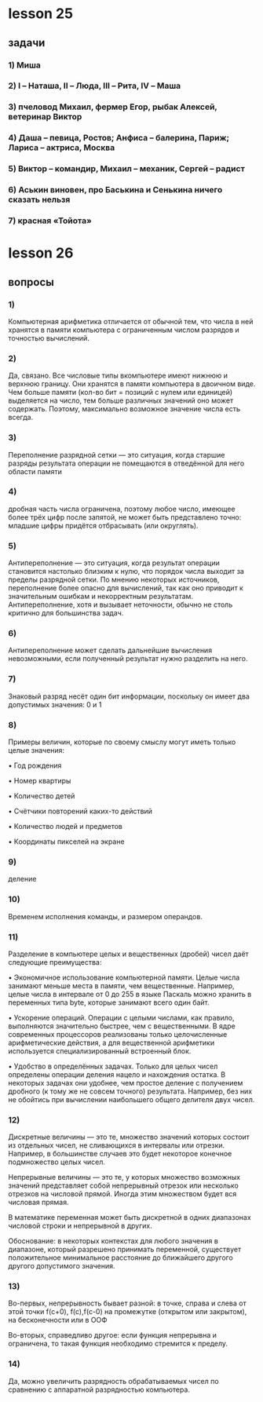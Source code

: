 # **lesson 25**
## **задачи**

### 1) Миша  

### 2) I – Наташа, II – Люда, III – Рита, IV – Маша  

### 3) пчеловод Михаил, фермер Егор, рыбак Алексей, ветеринар Виктор  

### 4) Даша – певица, Ростов; Анфиса – балерина, Париж; Лариса – актриса, Москва  

### 5) Виктор – командир, Михаил – механик, Сергей – радист  

### 6) Аськин виновен, про Баськина и Сенькина ничего сказать нельзя  

### 7) красная «Тойота»

# **lesson 26**
## **вопросы**

### 1)

Компьютерная арифметика отличается от обычной тем, что числа в ней хранятся в памяти компьютера с ограниченным числом разрядов и точностью вычислений.

### 2)

Да, связано. Все числовые типы вкомпьютере имеют нижнюю и верхнюю границу. Они хранятся в памяти компьютера в двоичном виде. Чем больше памяти (кол-во бит = позиций с нулем или единицей) выделяется на число, тем больше различных значений оно может содержать. Поэтому, максимально возможное значение числа есть всегда.

### 3)

Переполнение разрядной сетки — это ситуация, когда старшие разряды результата операции не помещаются в отведённой для него области памяти

### 4)

дробная часть числа ограничена, поэтому любое число, имеющее более трёх цифр после запятой, не может быть представлено точно: младшие цифры придётся отбрасывать (или округлять).

### 5)

Антипереполнение — это ситуация, когда результат операции становится настолько близким к нулю, что порядок числа выходит за пределы разрядной сетки. По мнению некоторых источников, переполнение более опасно для вычислений, так как оно приводит к значительным ошибкам и некорректным результатам. Антипереполнение, хотя и вызывает неточности, обычно не столь критично для большинства задач.

### 6)

Антипереполнение может сделать дальнейшие вычисления невозможными, если полученный результат нужно разделить на него.

### 7)

Знаковый разряд несёт один бит информации, поскольку он имеет два допустимых значения: 0 и 1

### 8)

Примеры величин, которые по своему смыслу могут иметь только целые значения:

 • Год рождения 
 
 • Номер квартиры 
 
 • Количество детей 
 
 • Счётчики повторений каких-то действий 
 
 • Количество людей и предметов 
 
 • Координаты пикселей на экране

### 9) 

деление

### 10)

Временем исполнения команды, и размером операндов.

### 11)

Разделение в компьютере целых и вещественных (дробей) чисел даёт следующие преимущества:
 
 • Экономичное использование компьютерной памяти. Целые числа занимают меньше места в памяти, чем вещественные. Например, целые числа в интервале от 0 до 255 в языке Паскаль можно хранить в переменных типа byte, которые занимают всего один байт. 
 
 • Ускорение операций. Операции с целыми числами, как правило, выполняются значительно быстрее, чем с вещественными. В ядре современных процессоров реализованы только целочисленные арифметические действия, а для вещественной арифметики используется специализированный встроенный блок. 

 • Удобство в определённых задачах. Только для целых чисел определены операции деления нацело и нахождения остатка. В некоторых задачах они удобнее, чем простое деление с получением дробного (к тому же не совсем точного) результата. Например, без них не обойтись при вычислении наибольшего общего делителя двух чисел. 
### 12)

Дискретные величины — это те, множество значений которых состоит из отдельных чисел, не сливающихся в интервалы или отрезки. Например, в большинстве случаев это будет некоторое конечное подмножество целых чисел. 

Непрерывные величины — это те, у которых множество возможных значений представляет собой непрерывный отрезок или несколько отрезков на числовой прямой. Иногда этим множеством будет вся числовая прямая. 

В математике переменная может быть дискретной в одних диапазонах числовой строки и непрерывной в других. 

Обоснование: в некоторых контекстах для любого значения в диапазоне, который разрешено принимать переменной, существует положительное минимальное расстояние до ближайшего другого другого допустимого значения.

### 13)

Во-первых, непрерывность бывает разной: в точке, справа и слева от этой точки f(c+0), f(c),f(c-0) на промежутке (открытом или закрытом), на бесконечности или в ООФ 

Во-вторых,  справедливо другое: если функция непрерывна и ограничена, то такая функция необходимо стремится к пределу.

### 14)

Да, можно увеличить разрядность обрабатываемых чисел по сравнению с аппаратной разрядностью компьютера.























